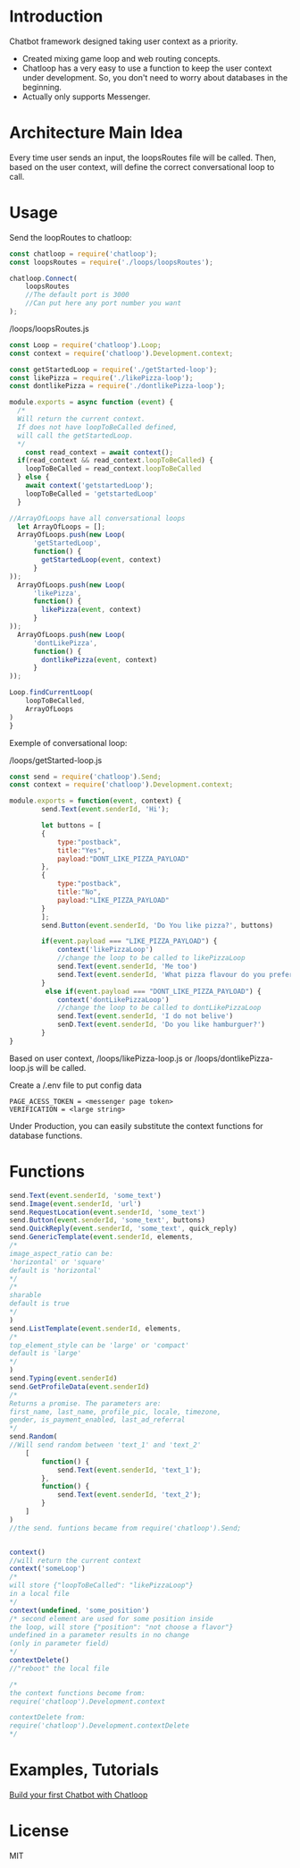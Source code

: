 # Introduction

Chatbot framework designed taking user context as a priority. 
* Created mixing game loop and web routing concepts.
* Chatloop has a very easy to use a function to keep the user context under development. So, you don't need to worry about databases in the beginning.
* Actually only supports Messenger.


# Architecture Main Idea

Every time user sends an input, the loopsRoutes file will be called. Then, based on the user context, will define the correct conversational loop to call.

# Usage

Send the loopRoutes to chatloop:
```js
const chatloop = require('chatloop');
const loopsRoutes = require('./loops/loopsRoutes');

chatloop.Connect(
    loopsRoutes
    //The default port is 3000
    //Can put here any port number you want
);
```


/loops/loopsRoutes.js
```js
const Loop = require('chatloop').Loop;
const context = require('chatloop').Development.context;

const getStartedLoop = require('./getStarted-loop');
const likePizza = require('./likePizza-loop');
const dontlikePizza = require('./dontlikePizza-loop');

module.exports = async function (event) {    
  /*
  Will return the current context. 
  If does not have loopToBeCalled defined,
  will call the getStartedLoop.
  */
    const read_context = await context();
  if(read_context && read_context.loopToBeCalled) {
    loopToBeCalled = read_context.loopToBeCalled
  } else {
    await context('getstartedLoop');
    loopToBeCalled = 'getstartedLoop'
  }

//ArrayOfLoops have all conversational loops
  let ArrayOfLoops = [];
  ArrayOfLoops.push(new Loop(
      'getStartedLoop',
      function() {
        getStartedLoop(event, context)
      }
));
  ArrayOfLoops.push(new Loop(
      'likePizza',
      function() {
        likePizza(event, context)
      }
));
  ArrayOfLoops.push(new Loop(
      'dontLikePizza',
      function() {
        dontlikePizza(event, context)
      }
));

Loop.findCurrentLoop(
    loopToBeCalled,
    ArrayOfLoops
)
}
```


Exemple of conversational loop:

/loops/getStarted-loop.js
```js
const send = require('chatloop').Send;
const context = require('chatloop').Development.context;

module.exports = function(event, context) {
        send.Text(event.senderId, 'Hi');

        let buttons = [
        {
            type:"postback",
            title:"Yes",
            payload:"DONT_LIKE_PIZZA_PAYLOAD"
        },
        {
            type:"postback",
            title:"No",
            payload:"LIKE_PIZZA_PAYLOAD"
        }
        ];
        send.Button(event.senderId, 'Do You like pizza?', buttons)

        if(event.payload === "LIKE_PIZZA_PAYLOAD") {
            context('likePizzaLoop')
            //change the loop to be called to likePizzaLoop
            send.Text(event.senderId, 'Me too')
            send.Text(event.senderId, 'What pizza flavour do you prefer?')
        }
         else if(event.payload === "DONT_LIKE_PIZZA_PAYLOAD") {
            context('dontLikePizzaLoop') 
            //change the loop to be called to dontLikePizzaLoop
            send.Text(event.senderId, 'I do not belive')
            senD.Text(event.senderId, 'Do you like hamburguer?')
        }
}
```
Based on user context, /loops/likePizza-loop.js or 
/loops/dontlikePizza-loop.js will be called. 


Create a /.env file to put config data
```.env
PAGE_ACESS_TOKEN = <messenger page token>
VERIFICATION = <large string>
```


Under Production, you can easily substitute the context 
functions for database functions. 


# Functions
```js
send.Text(event.senderId, 'some_text')
send.Image(event.senderId, 'url')
send.RequestLocation(event.senderId, 'some_text')
send.Button(event.senderId, 'some_text', buttons)
send.QuickReply(event.senderId, 'some_text', quick_reply)
send.GenericTemplate(event.senderId, elements,
/*
image_aspect_ratio can be:
'horizontal' or 'square'
default is 'horizontal'
*/
/*
sharable 
default is true
*/
)
send.ListTemplate(event.senderId, elements,
/*
top_element_style can be 'large' or 'compact'
default is 'large'
*/
)
send.Typing(event.senderId)
send.GetProfileData(event.senderId)
/*
Returns a promise. The parameters are:
first_name, last_name, profile_pic, locale, timezone,
gender, is_payment_enabled, last_ad_referral
*/
send.Random(
//Will send random between 'text_1' and 'text_2' 
    [
        function() {
            send.Text(event.senderId, 'text_1');
        },
        function() {
            send.Text(event.senderId, 'text_2');
        }
    ]
)
//the send. funtions became from require('chatloop').Send;


context() 
//will return the current context
context('someLoop') 
/*
will store {"loopToBeCalled": "likePizzaLoop"}
in a local file
*/
context(undefined, 'some_position')
/* second element are used for some position inside
the loop, will store {"position": "not choose a flavor"}
undefined in a parameter results in no change
(only in parameter field) 
*/
contextDelete()
//"reboot" the local file

/*
the context functions become from: 
require('chatloop').Development.context

contextDelete from: 
require('chatloop').Development.contextDelete
*/
```


# Examples, Tutorials
[Build your first Chatbot with Chatloop](https://medium.com/@thalesmdav/build-your-first-chatbot-with-chatloop-ddd21e47e21)


# License

MIT